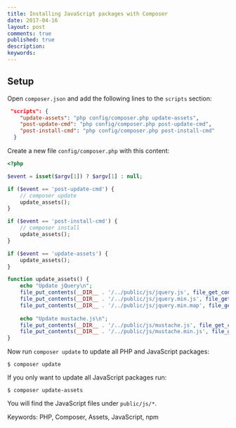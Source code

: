 ```yaml
---
title: Installing JavaScript packages with Composer
date: 2017-04-16
layout: post
comments: true
published: true
description: 
keywords: 
---
```


## Setup

Open `composer.json` and add the following lines to the `scripts` section:

```json
 "scripts": {
    "update-assets": "php config/composer.php update-assets",
    "post-update-cmd": "php config/composer.php post-update-cmd",
    "post-install-cmd": "php config/composer.php post-install-cmd"
  }
```

Create a new file `config/composer.php` with this content:

```php
<?php

$event = isset($argv[1]) ? $argv[1] : null;

if ($event == 'post-update-cmd') {
    // composer update
    update_assets();
}

if ($event == 'post-install-cmd') {
    // composer install
    update_assets();
}

if ($event == 'update-assets') {
    update_assets();
}

function update_assets() {
    echo "Update jQuery\n";
    file_put_contents(__DIR__ . '/../public/js/jquery.js', file_get_contents('https://code.jquery.com/jquery-3.2.1.js'));
    file_put_contents(__DIR__ . '/../public/js/jquery.min.js', file_get_contents('https://code.jquery.com/jquery-3.2.1.min.js'));
    file_put_contents(__DIR__ . '/../public/js/jquery.min.map', file_get_contents('https://code.jquery.com/jquery-3.2.1.min.map'));
    
    echo "Update mustache.js\n";
    file_put_contents(__DIR__ . '/../public/js/mustache.js', file_get_contents('https://raw.githubusercontent.com/janl/mustache.js/v2.3.0/mustache.js'));
    file_put_contents(__DIR__ . '/../public/js/mustache.min.js', file_get_contents('https://raw.githubusercontent.com/janl/mustache.js/v2.3.0/mustache.min.js'));
}
```

Now run `composer update` to update all PHP and JavaScript packages:

```shell
$ composer update
```

If you only want to update all JavaScript packages run: 

```shell
$ composer update-assets
```
You will find the JavaScript files under `public/js/*`.


Keywords: PHP, Composer, Assets, JavaScript, npm